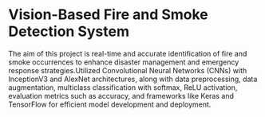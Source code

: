 # Vision-Based Fire and Smoke Detection System
 The aim of this project is real-time and accurate identification of fire and smoke occurrences to enhance disaster management and emergency response strategies.Utilized Convolutional Neural Networks (CNNs) with InceptionV3 and AlexNet architectures, along with data preprocessing, data augmentation, multiclass classification with softmax, ReLU activation, evaluation metrics such as accuracy, and frameworks like Keras and TensorFlow for efficient model development and deployment.
